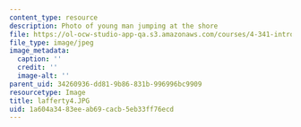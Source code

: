 ```yaml
---
content_type: resource
description: Photo of young man jumping at the shore
file: https://ol-ocw-studio-app-qa.s3.amazonaws.com/courses/4-341-introduction-to-photography-fall-2002/1a604a3483eeab69cacb5eb33ff76ecd_lafferty4.JPG
file_type: image/jpeg
image_metadata:
  caption: ''
  credit: ''
  image-alt: ''
parent_uid: 34260936-dd81-9b86-831b-996996bc9909
resourcetype: Image
title: lafferty4.JPG
uid: 1a604a34-83ee-ab69-cacb-5eb33ff76ecd
---
```

